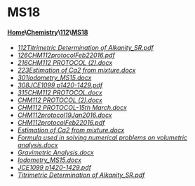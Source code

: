 # MS18
#### [Home](..\..\..)\\[Chemistry](..\..)\\[112](..)\\[MS18]()
- [_112Titrimetric Determination of Alkanity_SR.pdf_](112Titrimetric%20Determination%20of%20Alkanity_SR.pdf)
- [_126CHM112protocolFeb22016.pdf_](126CHM112protocolFeb22016.pdf)
- [_216CHM112 PROTOCOL (2).docx_](216CHM112%20PROTOCOL%20(2).docx)
- [_223Estimation of Ca2 from mixture.docx_](223Estimation%20of%20Ca2%20from%20mixture.docx)
- [_301Iodometry_MS15.docx_](301Iodometry_MS15.docx)
- [_308JCE1099 p1420-1429.pdf_](308JCE1099%20p1420-1429.pdf)
- [_315CHM112 PROTOCOL.docx_](315CHM112%20PROTOCOL.docx)
- [_CHM112 PROTOCOL (2).docx_](CHM112%20PROTOCOL%20(2).docx)
- [_CHM112 PROTOCOL-15th March.docx_](CHM112%20PROTOCOL-15th%20March.docx)
- [_CHM112protocol19Jan2016.docx_](CHM112protocol19Jan2016.docx)
- [_CHM112protocolFeb22016.pdf_](CHM112protocolFeb22016.pdf)
- [_Estimation of Ca2 from mixture.docx_](Estimation%20of%20Ca2%20from%20mixture.docx)
- [_Formula used in solving numerical problems on volumetric analysis.docx_](Formula%20used%20in%20solving%20numerical%20problems%20on%20volumetric%20analysis.docx)
- [_Gravimetric Analysis.docx_](Gravimetric%20Analysis.docx)
- [_Iodometry_MS15.docx_](Iodometry_MS15.docx)
- [_JCE1099 p1420-1429.pdf_](JCE1099%20p1420-1429.pdf)
- [_Titrimetric Determination of Alkanity_SR.pdf_](Titrimetric%20Determination%20of%20Alkanity_SR.pdf)
